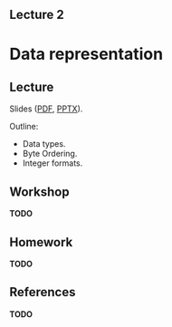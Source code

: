Lecture 2
---

# Data representation

## Lecture

Slides ([PDF](CA_Lecture_02.pdf), [PPTX](CA_Lecture_02.pptx)).

Outline:

* Data types.
* Byte Ordering.
* Integer formats.

## Workshop

__TODO__

## Homework

__TODO__

## References

__TODO__